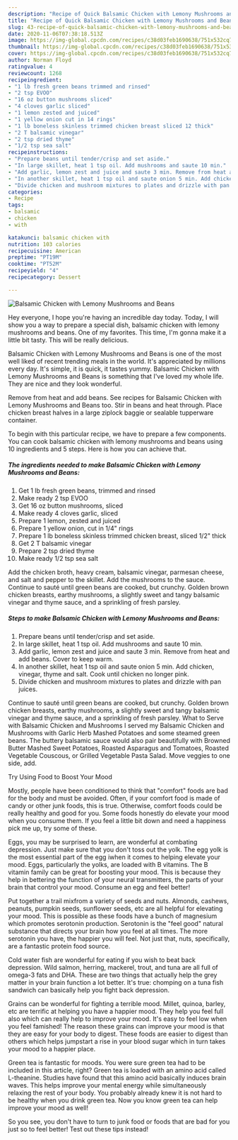 ```yaml
---
description: "Recipe of Quick Balsamic Chicken with Lemony Mushrooms and Beans"
title: "Recipe of Quick Balsamic Chicken with Lemony Mushrooms and Beans"
slug: 43-recipe-of-quick-balsamic-chicken-with-lemony-mushrooms-and-beans
date: 2020-11-06T07:38:18.513Z
image: https://img-global.cpcdn.com/recipes/c38d03feb1690638/751x532cq70/balsamic-chicken-with-lemony-mushrooms-and-beans-recipe-main-photo.jpg
thumbnail: https://img-global.cpcdn.com/recipes/c38d03feb1690638/751x532cq70/balsamic-chicken-with-lemony-mushrooms-and-beans-recipe-main-photo.jpg
cover: https://img-global.cpcdn.com/recipes/c38d03feb1690638/751x532cq70/balsamic-chicken-with-lemony-mushrooms-and-beans-recipe-main-photo.jpg
author: Norman Floyd
ratingvalue: 4
reviewcount: 1268
recipeingredient:
- "1 lb fresh green beans trimmed and rinsed"
- "2 tsp EVOO"
- "16 oz button mushrooms sliced"
- "4 cloves garlic sliced"
- "1 lemon zested and juiced"
- "1 yellow onion cut in 14 rings"
- "1 lb boneless skinless trimmed chicken breast sliced 12 thick"
- "2 T balsamic vinegar"
- "2 tsp dried thyme"
- "1/2 tsp sea salt"
recipeinstructions:
- "Prepare beans until tender/crisp and set aside."
- "In large skillet, heat 1 tsp oil. Add mushrooms and saute 10 min."
- "Add garlic, lemon zest and juice and saute 3 min. Remove from heat and add beans. Cover to keep warm."
- "In another skillet, heat 1 tsp oil and saute onion 5 min. Add chicken, vinegar, thyme and salt. Cook until chicken no longer pink."
- "Divide chicken and mushroom mixtures to plates and drizzle with pan juices."
categories:
- Recipe
tags:
- balsamic
- chicken
- with

katakunci: balsamic chicken with 
nutrition: 103 calories
recipecuisine: American
preptime: "PT19M"
cooktime: "PT52M"
recipeyield: "4"
recipecategory: Dessert

---
```



![Balsamic Chicken with Lemony Mushrooms and Beans](https://img-global.cpcdn.com/recipes/c38d03feb1690638/751x532cq70/balsamic-chicken-with-lemony-mushrooms-and-beans-recipe-main-photo.jpg)

Hey everyone, I hope you're having an incredible day today. Today, I will show you a way to prepare a special dish, balsamic chicken with lemony mushrooms and beans. One of my favorites. This time, I'm gonna make it a little bit tasty. This will be really delicious.

Balsamic Chicken with Lemony Mushrooms and Beans is one of the most well liked of recent trending meals in the world. It's appreciated by millions every day. It's simple, it is quick, it tastes yummy. Balsamic Chicken with Lemony Mushrooms and Beans is something that I've loved my whole life. They are nice and they look wonderful.

Remove from heat and add beans. See recipes for Balsamic Chicken with Lemony Mushrooms and Beans too. Stir in beans and heat through. Place chicken breast halves in a large ziplock baggie or sealable tupperware container.


To begin with this particular recipe, we have to prepare a few components. You can cook balsamic chicken with lemony mushrooms and beans using 10 ingredients and 5 steps. Here is how you can achieve that.

<!--inarticleads1-->

##### The ingredients needed to make Balsamic Chicken with Lemony Mushrooms and Beans:

1. Get 1 lb fresh green beans, trimmed and rinsed
1. Make ready 2 tsp EVOO
1. Get 16 oz button mushrooms, sliced
1. Make ready 4 cloves garlic, sliced
1. Prepare 1 lemon, zested and juiced
1. Prepare 1 yellow onion, cut in 1/4&#34; rings
1. Prepare 1 lb boneless skinless trimmed chicken breast, sliced 1/2&#34; thick
1. Get 2 T balsamic vinegar
1. Prepare 2 tsp dried thyme
1. Make ready 1/2 tsp sea salt


Add the chicken broth, heavy cream, balsamic vinegar, parmesan cheese, and salt and pepper to the skillet. Add the mushrooms to the sauce. Continue to sauté until green beans are cooked, but crunchy. Golden brown chicken breasts, earthy mushrooms, a slightly sweet and tangy balsamic vinegar and thyme sauce, and a sprinkling of fresh parsley. 

<!--inarticleads2-->

##### Steps to make Balsamic Chicken with Lemony Mushrooms and Beans:

1. Prepare beans until tender/crisp and set aside.
1. In large skillet, heat 1 tsp oil. Add mushrooms and saute 10 min.
1. Add garlic, lemon zest and juice and saute 3 min. Remove from heat and add beans. Cover to keep warm.
1. In another skillet, heat 1 tsp oil and saute onion 5 min. Add chicken, vinegar, thyme and salt. Cook until chicken no longer pink.
1. Divide chicken and mushroom mixtures to plates and drizzle with pan juices.


Continue to sauté until green beans are cooked, but crunchy. Golden brown chicken breasts, earthy mushrooms, a slightly sweet and tangy balsamic vinegar and thyme sauce, and a sprinkling of fresh parsley. What to Serve with Balsamic Chicken and Mushrooms I served my Balsamic Chicken and Mushrooms with Garlic Herb Mashed Potatoes and some steamed green beans. The buttery balsamic sauce would also pair beautifully with Browned Butter Mashed Sweet Potatoes, Roasted Asparagus and Tomatoes, Roasted Vegetable Couscous, or Grilled Vegetable Pasta Salad. Move veggies to one side, add. 

Try Using Food to Boost Your Mood


Mostly, people have been conditioned to think that "comfort" foods are bad for the body and must be avoided. Often, if your comfort food is made of candy or other junk foods, this is true. Otherwise, comfort foods could be really healthy and good for you. Some foods honestly do elevate your mood when you consume them. If you feel a little bit down and need a happiness pick me up, try some of these.

Eggs, you may be surprised to learn, are wonderful at combating depression. Just make sure that you don't toss out the yolk. The egg yolk is the most essential part of the egg iwhen it comes to helping elevate your mood. Eggs, particularly the yolks, are loaded with B vitamins. The B vitamin family can be great for boosting your mood. This is because they help in bettering the function of your neural transmitters, the parts of your brain that control your mood. Consume an egg and feel better!

Put together a trail mixfrom a variety of seeds and nuts. Almonds, cashews, peanuts, pumpkin seeds, sunflower seeds, etc are all helpful for elevating your mood. This is possible as these foods have a bunch of magnesium which promotes serotonin production. Serotonin is the "feel good" natural substance that directs your brain how you feel at all times. The more serotonin you have, the happier you will feel. Not just that, nuts, specifically, are a fantastic protein food source.

Cold water fish are wonderful for eating if you wish to beat back depression. Wild salmon, herring, mackerel, trout, and tuna are all full of omega-3 fats and DHA. These are two things that actually help the grey matter in your brain function a lot better. It's true: chomping on a tuna fish sandwich can basically help you fight back depression. 

Grains can be wonderful for fighting a terrible mood. Millet, quinoa, barley, etc are terrific at helping you have a happier mood. They help you feel full also which can really help to improve your mood. It's easy to feel low when you feel famished! The reason these grains can improve your mood is that they are easy for your body to digest. These foods are easier to digest than others which helps jumpstart a rise in your blood sugar which in turn takes your mood to a happier place.

Green tea is fantastic for moods. You were sure green tea had to be included in this article, right? Green tea is loaded with an amino acid called L-theanine. Studies have found that this amino acid basically induces brain waves. This helps improve your mental energy while simultaneously relaxing the rest of your body. You probably already knew it is not hard to be healthy when you drink green tea. Now you know green tea can help improve your mood as well!

So you see, you don't have to turn to junk food or foods that are bad for you just so to feel better! Test out  these tips  instead!

